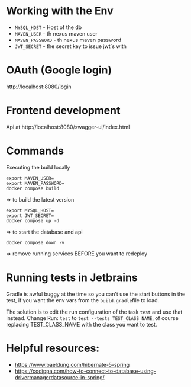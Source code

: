# Working with the Env

* `MYSQL_HOST` - Host of the db
* `MAVEN_USER` - th nexus maven user
* `MAVEN_PASSWORD` - th nexus maven password
* `JWT_SECRET` - the secret key to issue jwt`s with

# OAuth (Google login)

http://localhost:8080/login

# Frontend development

Api at http://localhost:8080/swagger-ui/index.html

# Commands

Executing the build locally

```shell
export MAVEN_USER=
export MAVEN_PASSWORD=
docker compose build
```
=> to build the latest version

```shell
export MYSQL_HOST=
export JWT_SECRET=
docker compose up -d
```
=> to start the database and api

```shell
docker compose down -v
```
=> remove running services BEFORE you want to redeploy

# Running tests in Jetbrains

Gradle is awful buggy at the time so you can't use the start buttons in the test, 
if you want the env vars from the `build.gradle`file to load.

The solution is to edit the run configuration of the task `test` and use that instead.
Change Run: `test` to `test --tests TEST_CLASS_NAME`, of course replacing TEST_CLASS_NAME with the class you want to test.

# Helpful resources:

* https://www.baeldung.com/hibernate-5-spring
* https://codippa.com/how-to-connect-to-database-using-drivermanagerdatasource-in-spring/
